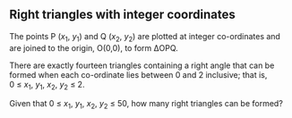 ## Right triangles with integer coordinates

The points P (<i>x</i><sub>1</sub>, <i>y</i><sub>1</sub>) and Q (<i>x</i><sub>2</sub>, <i>y</i><sub>2</sub>) are plotted at integer co-ordinates and are joined to the origin, O(0,0), to form &#x394;OPQ.

There are exactly fourteen triangles containing a right angle that can be formed when each co-ordinate lies between 0 and 2 inclusive; that is,<br>0 &#x2264; <i>x</i><sub>1</sub>, <i>y</i><sub>1</sub>, <i>x</i><sub>2</sub>, <i>y</i><sub>2</sub> &#x2264; 2.

Given that 0 &#x2264; <i>x</i><sub>1</sub>, <i>y</i><sub>1</sub>, <i>x</i><sub>2</sub>, <i>y</i><sub>2</sub> &#x2264; 50, how many right triangles can be formed?
